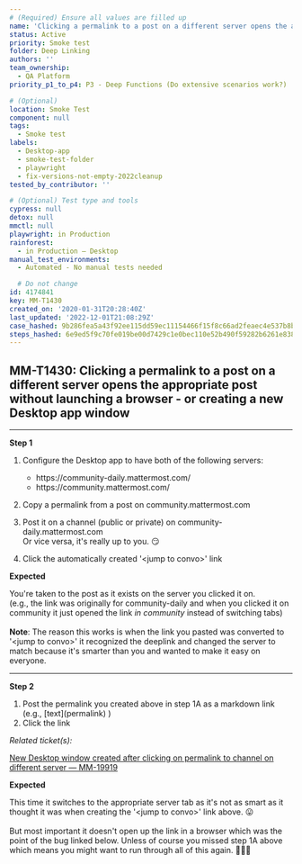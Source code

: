 ```yaml
---
# (Required) Ensure all values are filled up
name: 'Clicking a permalink to a post on a different server opens the appropriate post without launching a browser - or creating a new Desktop app window'
status: Active
priority: Smoke test
folder: Deep Linking
authors: ''
team_ownership:
  - QA Platform
priority_p1_to_p4: P3 - Deep Functions (Do extensive scenarios work?)

# (Optional)
location: Smoke Test
component: null
tags:
  - Smoke test
labels:
  - Desktop-app
  - smoke-test-folder
  - playwright
  - fix-versions-not-empty-2022cleanup
tested_by_contributor: ''

# (Optional) Test type and tools
cypress: null
detox: null
mmctl: null
playwright: in Production
rainforest:
  - in Production — Desktop
manual_test_environments:
  - Automated - No manual tests needed

  # Do not change
id: 4174841
key: MM-T1430
created_on: '2020-01-31T20:28:40Z'
last_updated: '2022-12-01T21:08:29Z'
case_hashed: 9b286fea5a43f92ee115dd59ec11154466f15f8c66ad2feaec4e537b8b8b543c3e57a52d55182fb38439b7d19d26aa37
steps_hashed: 6e9ed5f9c70fe019be00d7429c1e0bec110e52b490f59282b6261e838ca3652f8b1ffcf31f0962c9e0719cfcb53dc383
---
```


<!-- (Auto-generated) Based on frontmatter's "key" and "name" -->

## MM-T1430: Clicking a permalink to a post on a different server opens the appropriate post without launching a browser - or creating a new Desktop app window

---

**Step 1**

1. Configure the Desktop app to have both of the following servers:

   - https\://community-daily.mattermost.com/
   - https\://community.mattermost.com/

2. Copy a permalink from a post on community.mattermost.com

3. Post it on a channel (public or private) on community-daily.mattermost.com\
   Or vice versa, it's really up to you. 😏

4. Click the automatically created '\<jump to convo>' link

**Expected**

You're taken to the post as it exists on the server you clicked it on.\
(e.g., the link was originally for community-daily and when you clicked it on community it just opened the link _in community_ instead of switching tabs)\
\
**Note**: The reason this works is when the link you pasted was converted to '\<jump to convo>' it recognized the deeplink and changed the server to match because it's smarter than you and wanted to make it easy on everyone.

---

**Step 2**

1. Post the permalink you created above in step 1A as a markdown link (e.g., \[text]\(permalink) )
2. Click the link

_Related ticket(s):_

[New Desktop window created after clicking on permalink to channel on different server — MM-19919](https://mattermost.atlassian.net/browse/MM-19919)

**Expected**

This time it switches to the appropriate server tab as it's not as smart as it thought it was when creating the '\<jump to convo>' link above. 😛\
\
But most important it doesn't open up the link in a browser which was the point of the bug linked below. Unless of course you missed step 1A above which means you might want to run through all of this again. 🤦🏼‍♂️
